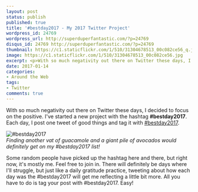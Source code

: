 ```yaml
---
layout: post
status: publish
published: true
title: '#bestday2017 - My 2017 Twitter Project'
wordpress_id: 24769
wordpress_url: http://superduperfantastic.com/?p=24769
disqus_id: 24769 http://superduperfantastic.com/?p=24769
thumbnail: https://c1.staticflickr.com/1/510/31304678513_00c082ce56_q.jpg
image: https://c1.staticflickr.com/1/510/31304678513_00c082ce56.jpg
excerpt: <p>With so much negativity out there on Twitter these days, I decided to focus on the positive. I've started a new project with the hashtag #bestday2017.</p>
date: 2017-01-14
categories:
- Around the Web
tags:
- Twitter
comments: true
---
```

With so much negativity out there on Twitter these days, I decided to focus on the positive. I've started a new project with the hashtag **#bestday2017**. Each day, I post one tweet of good things and tag it with [#bestday2017](https://twitter.com/hashtag/bestday2017?src=hash).

![#bestday2017](https://c2.staticflickr.com/6/5809/23456138551_a7b5629222_b.jpg)  
_Finding another vat of guacamole and a giant pile of avocados would definitely get on my #bestday2017 list!_

Some random people have picked up the hashtag here and there, but right now, it's mostly me. Feel free to join in. There will definitely be days where I'll struggle, but just like a daily gratitude practice, tweeting about how each day was the #bestday2017 will get me reflecting a little bit more. All you have to do is tag your post with #bestday2017\. Easy!